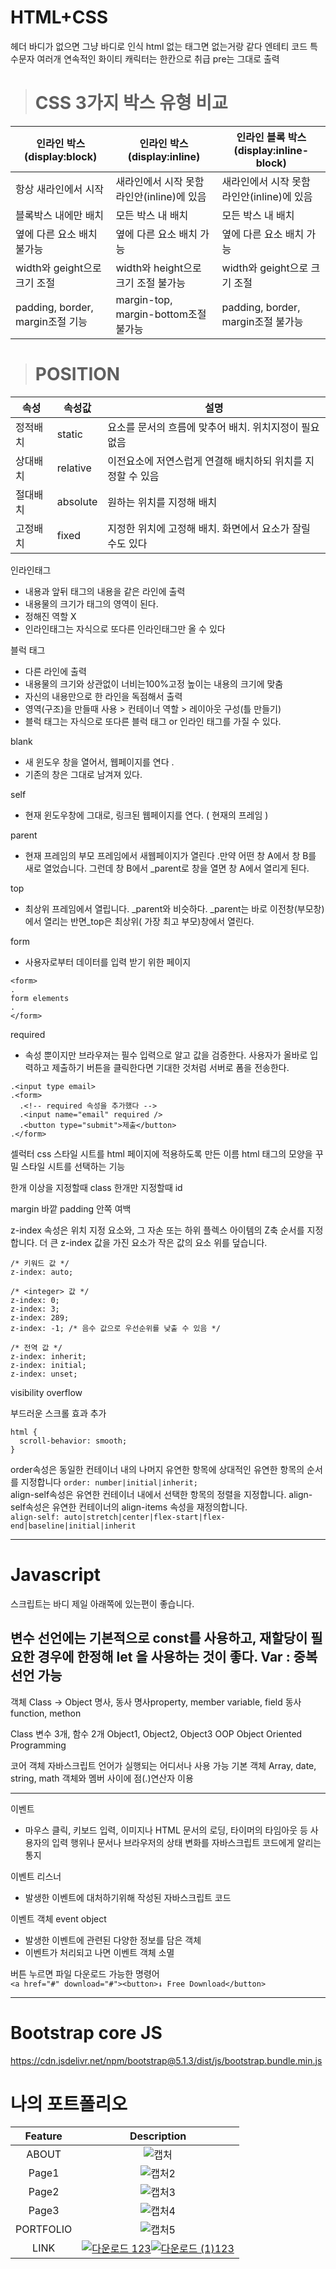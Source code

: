 
# HTML+CSS

헤더 바디가 없으면 그냥 바디로 인식
html 없는 태그면 없는거랑 같다
엔테티 코드 특수문자
여러개 연속적인 화이티 캐릭터는 한칸으로 취급
pre는 그대로 출력   

># CSS 3가지 박스 유형 비교
|인라인 박스(display:block)|인라인 박스(display:inline)|인라인 블록 박스(display:inline-block)|
|---|---|---|
|항상 새라인에서 시작|새라인에서 시작 못함 라인안(inline)에 있음|새라인에서 시작 못함 라인안(inline)에 있음|
|블록박스 내에만 배치|모든 박스 내 배치|모든 박스 내 배치|
|옆에 다른 요소 배치 불가능|옆에 다른 요소 배치 가능|옆에 다른 요소 배치 가능|
|width와 geight으로 크기 조절|width와 height으로 크기 조절 불가능|width와 geight으로 크기 조절|
|padding, border, margin조절 기능|margin-top, margin-bottom조절 불가능|padding, border, margin조절 불가능|

># POSITION
|속성|속성값|설명|
|---|---|---|
|정적배치|static|요소를 문서의 흐름에 맞추어 배치. 위치지정이 필요없음|
|상대배치|relative|이전요소에 저연스럽게 연결해 배치하되 위치를 지정할 수 있음|
|절대배치|absolute|원하는 위치를 지정해 배치|
|고정배치|fixed|지정한 위치에 고정해 배치. 화면에서 요소가 잘릴 수도 있다|

인라인태그  
+ 내용과 앞뒤 태그의 내용을 같은 라인에 출력
+ 내용물의 크기가 태그의 영역이 된다.
+ 정해진 역할 X
+ 인라인태그는 자식으로 또다른 인라인태그만 올 수 있다

블럭 태그 
* 다른 라인에 출력
* 내용물의 크기와 상관없이 너비는100%고정 높이는 내용의 크기에 맞춤
* 자신의 내용만으로 한 라인을 독점해서 출력
* 영역(구조)을 만들때 사용 > 컨테이너 역할 > 레이아웃 구성(틀 만들기)
* 블럭 태그는 자식으로 또다른 블럭 태그 or 인라인 태그를 가질 수 있다.

blank
* 새 윈도우 창을 열어서, 웹페이지를 연다	. 
* 기존의 창은 그대로 남겨져 있다.

self 
* 현재 윈도우창에 그대로, 링크된 웹페이지를 연다. ( 현재의 프레임 )

parent 
* 현재 프레임의 부모 프레임에서 새웹페이지가 열린다 .만약 어떤 창 A에서 창 B를 새로 열었습니다. 그런데 창 B에서 _parent로 창을 열면 창 A에서 열리게 된다.

top 
* 최상위 프레임에서 열립니다. _parent와 비슷하다.  _parent는 바로 이전창(부모창)에서 열리는 반면_top은 최상위( 가장 최고 부모)창에서 열린다.

form
* 사용자로부터 데이터를 입력 받기 위한 페이지
```
<form>
.
form elements
.
</form>
```   
required 
* 속성 뿐이지만 브라우져는 필수 입력으로 알고 값을 검증한다. 사용자가 올바로 입력하고 제출하기 버튼을 클릭한다면 기대한 것처럼 서버로 폼을 전송한다.

```
.<input type email>
.<form>
  .<!-- required 속성을 추가했다 -->
  .<input name="email" required />
  .<button type="submit">제출</button>
.</form>
```   

셀럭터 css 스타일 시트를 html 페이지에 적용하도록 만든 이름
html 태그의 모양을 꾸밀 스타일 시트를 선택하는 기능

한개 이상을 지정할때 class
한개만 지정할때 id

margin 바깥
padding 안쪽 여백   
  
z-index 속성은 위치 지정 요소와, 그 자손 또는 하위 플렉스 아이템의 Z축 순서를 지정합니다. 더 큰 z-index 값을 가진 요소가 작은 값의 요소 위를 덮습니다.  
```
/* 키워드 값 */
z-index: auto;

/* <integer> 값 */
z-index: 0;
z-index: 3;
z-index: 289;
z-index: -1; /* 음수 값으로 우선순위를 낮출 수 있음 */

/* 전역 값 */
z-index: inherit;
z-index: initial;
z-index: unset;
```   
visibility
overflow   

부드러운 스크롤 효과 추가   
```
html {
  scroll-behavior: smooth;
}
```   
order속성은 동일한 컨테이너 내의 나머지 유연한 항목에 상대적인 유연한 항목의 순서를 지정합니다
```order: number|initial|inherit;```   
align-self속성은 유연한 컨테이너 내에서 선택한 항목의 정렬을 지정합니다. align-self속성은 유연한 컨테이너의 align-items 속성을 재정의합니다.   
```align-self: auto|stretch|center|flex-start|flex-end|baseline|initial|inherit```

----------------------------------------------------

# Javascript

스크립트는 바디 제일 아래쪽에 있는편이 좋습니다.

변수 선언에는 기본적으로 const를 사용하고, 재할당이 필요한 경우에 한정해 let 을 사용하는 것이 좋다.
Var : 중복 선언 가능   
-------------------------------------------------------
객체
Class -> Object
명사, 동사
명사property, member variable, field
동사function, methon

Class
   변수 3개, 함수 2개
Object1, Object2,  Object3
OOP Object Oriented Programming 

코어 객체
자바스크립트 언어가 실행되는 어디서나 사용 가능 기본 객체
Array, date, string, math
객체와 멤버 사이에 점(.)연산자 이용
  
----------------------------------------------------------------

이벤트   
* 마우스 클릭, 키보드 입력, 이미지나 HTML 문서의 로딩, 타이머의 타임아웃 등 사용자의 입력 행위나 문서나 브라우저의 상태 변화를 자바스크립트 코드에게 알리는 통지   

이벤트 리스너   
* 발생한 이벤트에 대처하기위해 작성된 자바스크립트 코드   

이벤트 객체 event object   
* 발생한 이벤트에 관련된 다양한 정보를 담은 객체   
* 이벤트가 처리되고 나면 이벤트 객체 소멸      

버튼 누르면 파일 다운로드 가능한 명령어   
``` <a href="#" download="#"><button>↓ Free Download</button> ``` 

----------------------------------------------------------------

# Bootstrap core JS   
https://cdn.jsdelivr.net/npm/bootstrap@5.1.3/dist/js/bootstrap.bundle.min.js



# 나의 포트폴리오

|Feature|Description|
|:--:|:--:|
|ABOUT|![캡처](https://user-images.githubusercontent.com/80075223/206958864-cb8488ae-286c-43e3-b5ce-cc43649012a3.PNG)|
|Page1|![캡처2](https://user-images.githubusercontent.com/80075223/206959001-d47ffe7a-74ff-4234-9cf2-15027055d051.PNG)|
|Page2|![캡처3](https://user-images.githubusercontent.com/80075223/206959041-b3877840-ff64-4fc5-abe0-a9b35072e19e.PNG)|
|Page3|![캡처4](https://user-images.githubusercontent.com/80075223/206959081-74502b1f-6b17-41eb-80ce-fdfb2b9c7ec5.PNG)|
|PORTFOLIO|![캡처5](https://user-images.githubusercontent.com/80075223/206960005-6037d620-7acc-46df-95ba-5f43735d5667.PNG)
|LINK|[![다운로드 123](https://user-images.githubusercontent.com/80075223/206889633-c0a4e415-0e07-4f6b-bf1e-c0c505e3c617.png)](https://rhkdtjq0915.github.io/bootstrapbluma/)[![다운로드 (1)123](https://user-images.githubusercontent.com/80075223/206889648-cd6dbc5a-1a10-42ad-9c9a-bf439b033d51.png)](https://splendid-marzipan-2d709e.netlify.app/)|
